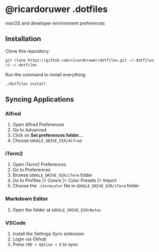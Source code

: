 # @ricardoruwer .dotfiles

macOS and developer environment preferences

## Installation

Clone this repository:

```bash
git clone https://github.com/ricardoruwer/dotfiles.git ~/.dotfiles
cd ~/.dotfiles
```

Run the command to install everything:

```bash
./dotfiles install
```

## Syncing Applications

### Alfred

1. Open Alfred Preferences
2. Go to Advanced
3. Click on **Set preferences folder...**
4. Choose `GOOGLE_DRIVE_DIR/Alfred`

### iTerm2

1. Open iTerm2 Preferences
2. Go to Preferences
3. Browse `GOOGLE_DRIVE_DIR/iTerm` folder
4. Go to Profiles |> Colors |> Color Presets |> Import
5. Choose the `.itermcolor` file in `GOOGLE_DRIVE_DIR/iTerm` folder

### Markdown Editor

1. Open the folder at `GOOGLE_DRIVE_DIR/Notes`

### VSCode

1. Install the Settings Sync extension
2. Login via Github
3. Press `CMD + Option + D` to sync
